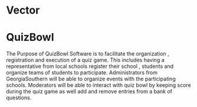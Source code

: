 # Vector
# QuizBowl
The Purpose of QuizBowl Software is to facilitate the organization , registration and execution of a quiz game. This includes having a representative from local schools register their school , students and organize teams of students to participate. Administrators from GeorgiaSouthern will be able to organize events with the participating schools. Moderators will be able to interact with quiz bowl by keeping score during the quiz game as well add and remove entries from a bank of  questions.
